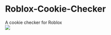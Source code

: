 # Roblox-Cookie-Checker
A cookie checker for Roblox<br>
<img src="https://media.discordapp.net/attachments/859611591598669848/904938457170841720/unknown.png?width=448&height=597"></img>
